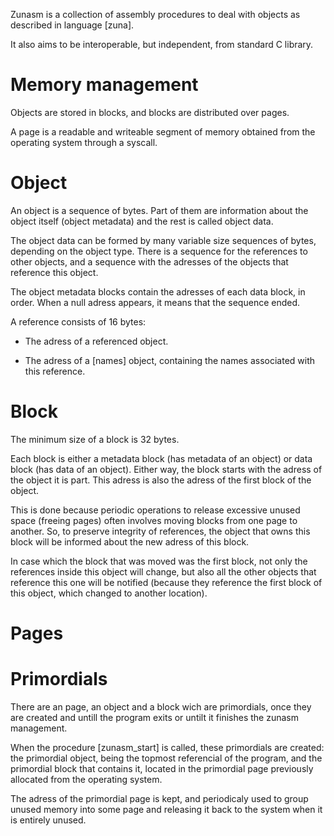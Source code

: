 Zunasm is a collection of assembly procedures to deal with objects as described in language [zuna].

It also aims to be interoperable, but independent, from standard C library.

# Memory management

Objects are stored in blocks, and blocks are distributed over pages.

A page is a readable and writeable segment of memory obtained from the operating system through a syscall.

# Object

An object is a sequence of bytes. Part of them are information about the object itself (object metadata) and the rest is called object data.

The object data can be formed by many variable size sequences of bytes, depending on the object type. There is a sequence for the references to other objects, and a sequence with the adresses of the objects that reference this object.

The object metadata blocks contain the adresses of each data block, in order. When a null adress appears, it means that the sequence ended.

A reference consists of 16 bytes:

 - The adress of a referenced object.

 - The adress of a [names] object, containing the names associated with this reference.

# Block

The minimum size of a block is 32 bytes.

Each block is either a metadata block (has metadata of an object) or data block (has data of an object). Either way, the block starts with the adress of the object it is part. This adress is also the adress of the first block of the object.

This is done because periodic operations to release excessive unused space (freeing pages) often involves moving blocks from one page to another. So, to preserve integrity of references, the object that owns this block will be informed about the new adress of this block.

In case which the block that was moved was the first block, not only the references inside this object will change, but also all the other objects that reference this one will be notified (because they reference the first block of this object, which changed to another location).

# Pages

# Primordials

There are an page, an object and a block wich are primordials, once they are created and untill the program exits or untilt it finishes the zunasm management.

When the procedure [zunasm_start] is called, these primordials are created: the primordial object, being the topmost referencial of the program, and the primordial block that contains it, located in the primordial page previously allocated from the operating system.

The adress of the primordial page is kept, and periodicaly used to group unused memory into some page and releasing it back to the system when it is entirely unused.
